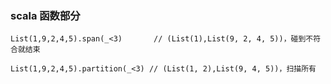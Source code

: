 ### scala 函数部分



```
List(1,9,2,4,5).span(_<3)       // (List(1),List(9, 2, 4, 5))，碰到不符合就结束

List(1,9,2,4,5).partition(_<3) // (List(1, 2),List(9, 4, 5))，扫描所有


```

